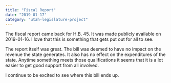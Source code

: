 ```yaml
---
title: "Fiscal Report"
date: "2019-01-17"
category: "utah-legislature-project"
---
```


The fiscal report came back for H.B. 45. It was made publicly available on
2019-01-16. I love that this is something that gets put out for all to see.

The report itself was great. The bill was deemed to have no impact on the
revenue the state generates. It also has no effect on the expenditures of the
state. Anytime something meets those qualifications it seems that it is a lot
easier to get good support from all involved.

I continue to be excited to see where this bill ends up.
